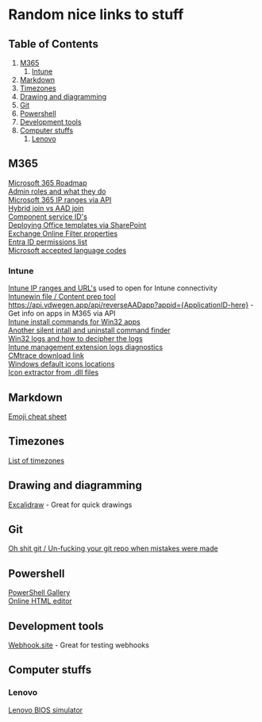 # Random nice links to stuff

## Table of Contents <!-- omit in toc -->

1. [M365](#m365)
   1. [Intune](#intune)
2. [Markdown](#markdown)
3. [Timezones](#timezones)
4. [Drawing and diagramming](#drawing-and-diagramming)
5. [Git](#git)
6. [Powershell](#powershell)
7. [Development tools](#development-tools)
8. [Computer stuffs](#computer-stuffs)
   1. [Lenovo](#lenovo)

## M365

[Microsoft 365 Roadmap](https://www.microsoft.com/en-us/microsoft-365/roadmap?filters=&searchterms=)  
[Admin roles and what they do](https://learn.microsoft.com/en-us/azure/active-directory/roles/permissions-reference)  
[Microsoft 365 IP ranges via API](https://endpoints.office.com/endpoints/worldwide?clientrequestid=b10c5ed1-bad1-445f-b386-b919946339a7)  
[Hybrid join vs AAD join](https://wiki.winadmins.io/en/autopilot/hybrid-join-vs-aad-join)  
[Component service ID's](https://learn.microsoft.com/en-us/entra/identity/users/licensing-service-plan-reference)  
[Deploying Office templates via SharePoint](https://call4cloud.nl/2022/03/office-templates-the-rise-of-gru/)  
[Exchange Online Filter properties](https://learn.microsoft.com/en-us/powershell/exchange/filter-properties?view=exchange-ps)  
[Entra ID permissions list](https://www.azadvertizer.net/azEntraIdAPIpermissionsAdvertizer.html)  
[Microsoft accepted language codes](<https://learn.microsoft.com/en-us/previous-versions/commerce-server/ee825488(v=cs.20)>)

### Intune

[Intune IP ranges and URL's](https://learn.microsoft.com/en-us/mem/intune/fundamentals/intune-endpoints) used to open for Intune connectivity  
[Intunewin file / Content prep tool](https://svrooij.io/2023/10/19/open-source-intune-content-prep/)  
<https://api.vdwegen.app/api/reverseAADapp?appid={ApplicationID-here}> - Get info on apps in M365 via API  
[Intune install commands for Win32 apps](https://silentinstallhq.com/)  
[Another silent intall and uninstall command finder](https://silent-install.net/)  
[Win32 logs and how to decipher the logs](https://call4cloud.nl/2022/07/retry-lola-retry/)  
[Intune management extension logs diagnostics](https://github.com/petripaavola/Get-IntuneManagementExtensionDiagnostics)  
[CMtrace download link](https://call4cloud.nl/wp-content/uploads/2022/07/cmtrace.zip)  
[Windows default icons locations](https://www.digitalcitizen.life/where-find-most-windows-10s-native-icons/)  
[Icon extractor from .dll files](https://www.nirsoft.net/utils/resources_extract.html)

## Markdown

[Emoji cheat sheet](https://github.com/ikatyang/emoji-cheat-sheet#table-of-contents)

## Timezones

[List of timezones](https://en.wikipedia.org/wiki/List_of_tz_database_time_zones)

## Drawing and diagramming

[Excalidraw](https://excalidraw.com/) - Great for quick drawings

## Git

[Oh shit git / Un-fucking your git repo when mistakes were made](https://ohshitgit.com/)

## Powershell

[PowerShell Gallery](https://www.powershellgallery.com/)  
[Online HTML editor](https://html5-editor.net/)

## Development tools

[Webhook.site](https://webhook.site/) - Great for testing webhooks

## Computer stuffs

### Lenovo

[Lenovo BIOS simulator](https://download.lenovo.com/bsco/index.html#/)
